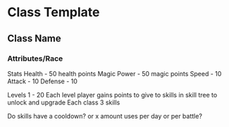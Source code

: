 # Class Template

## Class Name
### Attributes/Race

Stats
Health - 50 health points
Magic Power - 50 magic points
Speed - 10
Attack - 10
Defense - 10


Levels 1 - 20
Each level player gains points to give to skills in skill tree to unlock and upgrade
Each class 3 skills 

Do skills have a cooldown?
or x amount uses per day or per battle?
